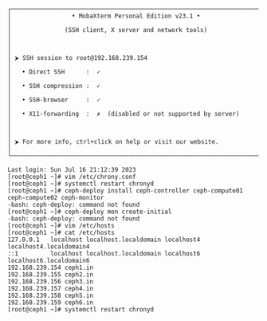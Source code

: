     ┌──────────────────────────────────────────────────────────────────────┐
    │                 • MobaXterm Personal Edition v23.1 •                 │
    │               (SSH client, X server and network tools)               │
    │                                                                      │
    │ ⮞ SSH session to root@192.168.239.154                                │
    │   • Direct SSH      :  ✓                                             │
    │   • SSH compression :  ✓                                             │
    │   • SSH-browser     :  ✓                                             │
    │   • X11-forwarding  :  ✗  (disabled or not supported by server)      │
    │                                                                      │
    │ ⮞ For more info, ctrl+click on help or visit our website.            │
    └──────────────────────────────────────────────────────────────────────┘

    Last login: Sun Jul 16 21:12:39 2023
    [root@ceph1 ~]# vim /etc/chrony.conf
    [root@ceph1 ~]# systemctl restart chronyd
    [root@ceph1 ~]# ceph-deploy install ceph-controller ceph-compute01 ceph-compute02 ceph-monitor
    -bash: ceph-deploy: command not found
    [root@ceph1 ~]# ceph-deploy mon create-initial
    -bash: ceph-deploy: command not found
    [root@ceph1 ~]# vim /etc/hosts
    [root@ceph1 ~]# cat /etc/hosts
    127.0.0.1   localhost localhost.localdomain localhost4 localhost4.localdomain4
    ::1         localhost localhost.localdomain localhost6 localhost6.localdomain6
    192.168.239.154 ceph1.in
    192.168.239.155 ceph2.in
    192.168.239.156 ceph3.in
    192.168.239.157 ceph4.in
    192.168.239.158 ceph5.in
    192.168.239.159 ceph6.in
    [root@ceph1 ~]# systemctl restart chronyd
